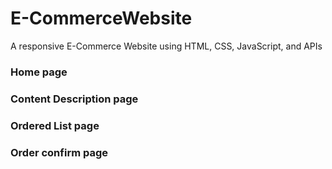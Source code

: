 # E-CommerceWebsite
 A responsive E-Commerce Website using HTML, CSS, JavaScript, and APIs
 
 
 
### Home page



### Content Description page



### Ordered List page



### Order confirm page
